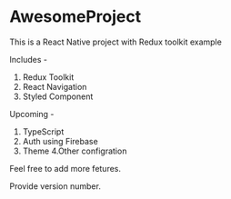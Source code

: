 # AwesomeProject

This is a React Native project with Redux toolkit example

Includes - 
  1. Redux Toolkit
  2. React Navigation
  3. Styled Component


Upcoming - 
  1. TypeScript
  2. Auth using Firebase
  3. Theme
  4.Other configration

Feel free to add more fetures.

Provide version number.
